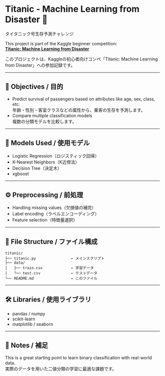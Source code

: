 # Titanic - Machine Learning from Disaster 🚢  
タイタニック号生存予測チャレンジ

This project is part of the Kaggle beginner competition:  
**[Titanic: Machine Learning from Disaster](https://www.kaggle.com/competitions/titanic)**

このプロジェクトは、Kaggleの初心者向けコンペ「Titanic: Machine Learning from Disaster」への参加記録です。

---

## 📌 Objectives / 目的

- Predict survival of passengers based on attributes like age, sex, class, etc.  
  年齢・性別・客室クラスなどの属性から、乗客の生存を予測します。
- Compare multiple classification models  
  複数の分類モデルを比較します。

---

## 🧪 Models Used / 使用モデル

- Logistic Regression（ロジスティック回帰）  
- K-Nearest Neighbors（K近傍法）  
- Decision Tree（決定木）
- xgboost

---

## ⚙️ Preprocessing / 前処理

- Handling missing values（欠損値の補完）  
- Label encoding（ラベルエンコーディング）  
- Feature selection（特徴量選択）

---

## 📁 File Structure / ファイル構成

```
titanic/
├── titanic.py                ← メインスクリプト
├── data/
│   ├── train.csv             ← 学習データ
│   └── test.csv              ← テストデータ
└── README.md                 ← このファイル
```

---

## 🛠 Libraries / 使用ライブラリ

- pandas / numpy  
- scikit-learn  
- matplotlib / seaborn

---

## 📝 Notes / 補足

This is a great starting point to learn binary classification with real-world data.  
実際のデータを用いた二値分類の学習に最適な課題です。
